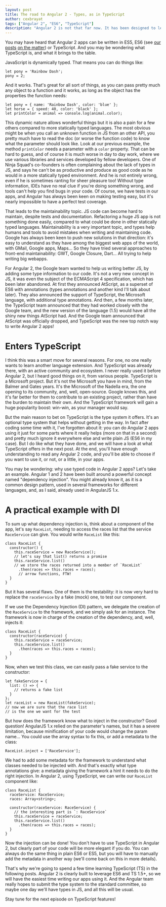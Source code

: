 ```yaml
---
layout: post
title: The road to Angular 2 - Types, as in TypeScript
author: cexbrayat
tags: ["Angular 2", "ES6", "TypeScript"]
description: "Angular 2 is not that far now. It has been designed to leverage a lot of new wonderful things in Web development, like TypeScript. Let's have a look!"
---
```


You may have heard that Angular 2 apps can be written in ES5, ES6 (see [our posts](/2015/10/06/es6-part-1/) [on the matter](/2015/10/13/es6-part-2/)) or TypeScript.
And you may be wondering what TypeScript is, and what it brings to the table.

JavaScript is dynamically typed. That means you can do things like:

    let pony = 'Rainbow Dash';
    pony = 2;

And it works. That's great for all sort of things, as you can pass pretty much any object to a function and it works, as long as the object has the properties the function needs:

    let pony = { name: 'Rainbow Dash', color: 'blue' };
    let horse = { speed: 40, color: 'black' };
    let printColor = animal => console.log(animal.color);

This dynamic nature allows wonderful things but it is also a pain for a few others compared to more statically typed languages. The most obvious might be when you call an unknown function in JS from an other API, you pretty much have to read the doc (or worse the function code) to know what the parameter should look like. Look at our previous example, the method `printColor` needs a parameter with a `color` property. That can be hard to guess, and of course it is much worse in day to day work, where we use various libraries and services developed by fellow developers. One of Ninja Squad's co-founders is often complaining about the lack of types in JS, and says he can't be as productive and produce as good code as he would in a more statically typed environment. And he is not entirely wrong, even if he is sometimes ranting for sheer pleasure too! Without type information, IDEs have no real clue if you're doing something wrong, and tools can't help you find bugs in your code. Of course, we have tests in our apps, and Angular has always been keen on making testing easy, but it's nearly impossible to have a perfect test coverage.

That leads to the maintainability topic. JS code can become hard to maintain, despite tests and documentation. Refactoring a huge JS app is not something done easily, compared to what could be done in other statically typed languages. Maintainability is a very important topic, and types help humans and tools to avoid mistakes when writing and maintaining code. Google has always been keen to push new solutions in that direction: it's easy to understand as they have among the biggest web apps of the world, with GMail, Google apps, Maps... So they have tried several approaches to front-end maintainability: GWT, Google Closure, Dart... All trying to help writing big webapps.

For Angular 2, the Google team wanted to help us writing better JS, by adding some type information to our code. It's not a very new concept in JS, it was even the subject of the ECMAScript 4 specification, which has been later abandoned. At first they announced AtScript, as a superset of ES6 with annotations (types annotations and another kind I'll talk about later). They also announced the support of TypeScript, the Microsoft language, with additional type annotations. And then, a few months later, the TypeScript team announced that they had worked closely with the Google team, and the new version of the language (1.5) would have all the shiny new things AtScript had. And the Google team announced that AtScript was officially dropped, and TypeScript was the new top notch way to write Angular 2 apps!

# Enters TypeScript

I think this was a smart move for several reasons. For one, no one really wants to learn another language extension. And TypeScript was already there, with an active community and ecosystem. I never really used it before Angular 2, but I heard good things on it, from various people. TypeScript is a Microsoft project. But it's not the Microsoft you have in mind, from the Balmer and Gates years. It's the Microsoft of the Nadella era, the one opening to its community, and, well, open-source. Google knows this, and it's far better for them to contribute to an existing project, rather than have the burden to maintain their own. And the TypeScript framework will gain a huge popularity boost: win-win, as your manager would say.

But the main reason to bet on TypeScript is the type system it offers. It's an optional type system that helps without getting in the way. In fact after coding some time with it, I've forgotten about it: you can do Angular 2 apps using it just for some parts where it really helps (more on that in a second) and pretty much ignore it everywhere else and write plain JS (ES6 in my case). But I do like what they have done, and we will have a look at what TypeScript offers in the next post. At the end, you'll have enough understanding to read any Angular 2 code, and you'll be able to choose if you want to use it, or not, or a little, in your apps.

You may be wondering: why use typed code in Angular 2 apps? Let's take an example. Angular 1 and 2 have been built around a powerful concept named "dependency injection". You might already know it, as it is a common design pattern, used in several frameworks for different languages, and, as I said, already used in AngularJS 1.x.

# A practical example with DI

To sum up what dependency injection is, think about a component of the app, let's say `RaceList`, needing to access the races list that the service `RaceService` can give. You would write `RaceList` like this:

    class RaceList {
      constructor() {
        this.raceService = new RaceService();
        // let's say that list() returns a promise
        this.raceService.list()
        // we store the races returned into a member of `RaceList`
          .then(races => this.races = races);
          // arrow functions, FTW!
      }
    }

But it has several flaws. One of them is the testability: it is now very hard to replace the `raceService` by a fake (mock) one, to test our component.

If we use the Dependency Injection (DI) pattern, we delegate the creation of the `RaceService` to the framework, and we simply ask for an instance. The framework is now in charge of the creation of the dependency, and, well, injects it:

    class RaceList {
      constructor(raceService) {
        this.raceService = raceService;
        this.raceService.list()
          .then(races => this.races = races);
      }
    }

Now, when we test this class, we can easily pass a fake service to the constructor:

    let fakeService = {
      list: () => {
        // returns a fake list
      }
    };
    let raceList = new RaceList(fakeService);
    // now we are sure that the race list
    // is the one we want for the test

But how does the framework know what to inject in the constructor? Good question! AngularJS 1.x relied on the parameter's names, but it has a severe limitation, because minification of your code would change the param name... You could use the array syntax to fix this, or add a metadata to the class:

    RaceList.inject = ['RaceService'];

We had to add some metadata for the framework to understand what classes needed to be injected with. And that's exactly what type annotations give: a metadata giving the framework a hint it needs to do the right injection. In Angular 2, using TypeScript, we can write our `RaceList` component like:

    class RaceList {
      raceService: RaceService;
      races: Array<string>;

      constructor(raceService: RaceService) {
        // the interesting part is `: RaceService`
        this.raceService = raceService;
        this.raceService.list()
          .then(races => this.races = races);
      }
    }

Now the injection can be done! You don't have to use TypeScript in Angular 2, but clearly part of your code will be more elegant if you do. You can always do the same thing in plain ES6 or ES5, but you will have to manually add the metadata in another way (we'll come back on this in more details).

That's why we're going to spend a few time learning TypeScript (TS) in the following posts. Angular 2 is clearly built to leverage ES6 and TS 1.5+, so we will have the easiest time writing our apps using it. And the Angular team really hopes to submit the type system to the standard committee, so maybe one day we'll have types in JS, and all this will be usual.

Stay tune for the next episode on TypeScript features!
